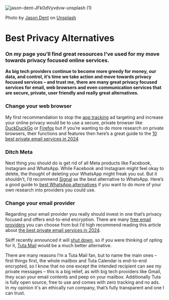 
![jason-dent-JFk0dVyvdvw-unsplash (1)](https://github.com/JHOLM98/JHOLM98.github.io/assets/162447773/b1d7302f-c3f4-4414-8b84-26af006b8bdb)

Photo by <a href="https://unsplash.com/@jdent?utm_content=creditCopyText&utm_medium=referral&utm_source=unsplash">Jason Dent</a> on <a href="https://unsplash.com/photos/a-black-and-white-photo-of-a-sign-that-says-privacy-please-JFk0dVyvdvw?utm_content=creditCopyText&utm_medium=referral&utm_source=unsplash">Unsplash</a>
    
# Best Privacy Alternatives 


### On my page you’ll find great resources I’ve used for my move towards privacy focused online services. 

**As big tech providers continue to become more greedy for money, our data, and control, it’s time we take action and move towards privacy focused services – and trust me, there are many great privacy focused services for email, web browsers and even communication services that are secure, private, user friendly and really great alternatives.** 


### Change your web browser 

My first recommendation to stop the [app tracking](https://tuta.com/blog/posts/app-tracking) ad targeting and increase your online privacy would be to use a secure, private browser like [DuckDuckGo](https://duckduckgo.com/) or [Firefox](https://www.mozilla.org/en-GB/firefox/new/?redirect_source=firefox-com) but if you’re wanting to do more research on private browsers, their functions and features then here’s a great guide to the [10 best private email services in 2024](https://tuta.com/blog/best-private-email-service)


### Ditch Meta 

Next thing you should do is get rid of all Meta products like Facebook, Instagram and WhatsApp. While Facebook and Instagram might feel okay to delete, the thought of deleting your WhatsApp might freak you out. But it shouldn’t, I’d recommend [Signal](https://signal.org/) as the best alternative to WhatsApp. Here’s a good guide to [best WhatsApp alternatives](https://tuta.com/blog/best-whatsapp-alternatives-privacy) if you want to do more of your own research into providers you could use.


### Change your email provider

Regarding your email provider you really should invest in one that’s privacy focused and offers end-to-end encryption. There are many [free email providers](https://tuta.com/blog/best-free-email-accounts) you can choose from but I’d high recommend reading this article about [the best private email services in 2024](https://tuta.com/blog/best-private-email-service).

Skiff recently announced it will [shut down](https://tuta.com/blog/skiff-shutdown), so if you were thinking of opting for it, [Tuta Mail](https://tuta.com/) would be a much better alternative. 

There are many reasons I’m a Tuta Mail fan, but to name the main ones – first things first, the whole mailbox and Tuta Calendar is end-to-end encrypted, so I know that no one except the intended recipient can see my private messages – this is a big relief, as with big tech providers like Gmail, they scan your email contents and peep on your mailbox. Additionally Tuta is fully open source, free to use and comes with zero tracking and no ads. In my opinion it's an ethically run company, that’s fully transparent and one I can trust. 

